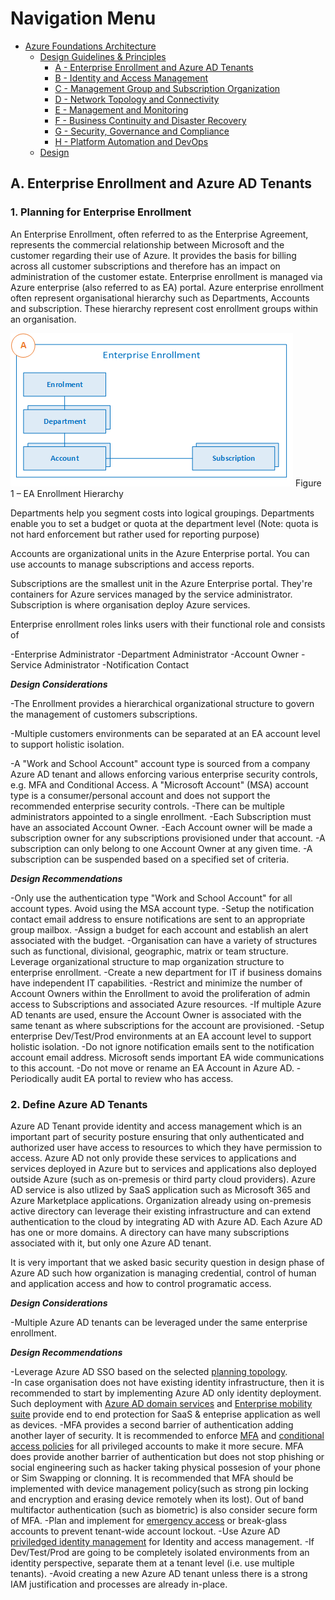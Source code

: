 # Navigation Menu

* [Azure Foundations Architecture](./00-azureFoundations-architecture.md)
  * [Design Guidelines & Principles](./01-azureFoundations-design-guidelines-principles.md)
    * [A - Enterprise Enrollment and Azure AD Tenants](./A-Enterprise-Enrollment-and-Azure-AD-Tenants.md)
    * [B - Identity and Access Management](./B-Identity-and-Access-Management.md)
    * [C - Management Group and Subscription Organization](./C-Management-Group-and-Subscription-Organization.md)
    * [D - Network Topology and Connectivity](./D-Network-Topology-and-Connectivity.md)
    * [E - Management and Monitoring](./E-Management-and-Monitoring.md)
    * [F - Business Continuity and Disaster Recovery](./F-Business-Continuity-and-Disaster-Recovery.md)
    * [G - Security, Governance and Compliance](./G-Security-Governance-and-Compliance.md)
    * [H - Platform Automation and DevOps](./H-Platform-Automation-and-DevOps.md)
  * [Design](./02-azureFoundations-design.md)

## A. Enterprise Enrollment and Azure AD Tenants

### 1. Planning for Enterprise Enrollment

An Enterprise Enrollment, often referred to as the Enterprise Agreement, represents the commercial relationship between Microsoft and the customer regarding their use of Azure. It provides the basis for billing across all customer subscriptions and therefore has an impact on administration of the customer estate. Enterprise enrollment is managed via Azure enterprise (also referred to as EA) portal. Azure enterprise enrollment often represent organisational hierarchy such as Departments, Accounts and subscription. These hierarchy represent cost enrollment groups within an organisation.

[![Azure EA hierarchies.](./media/ea.png "Azure EA hierarchies.")](#)
 Figure 1   – EA Enrollment Hierarchy  

Departments help you segment costs into logical groupings. Departments enable you to set a budget or quota at the department level (Note: quota is not hard enforcement but rather used for reporting purpose)

Accounts are organizational units in the Azure Enterprise portal. You can use accounts to manage subscriptions and access reports.

Subscriptions are the smallest unit in the Azure Enterprise portal. They're containers for Azure services managed by the service administrator. Subscription is where organisation deploy Azure services.

Enterprise enrollment roles links users with their functional role and consists of

-Enterprise Administrator
-Department Administrator
-Account Owner
-Service Administrator
-Notification Contact

***Design Considerations***

-The Enrollment provides a hierarchical organizational structure to govern the management of customers subscriptions.

-Multiple customers environments can be separated at an EA account level to support holistic isolation.

-A "Work and School Account" account type is sourced from a company Azure AD tenant and allows enforcing various enterprise security controls, e.g. MFA and Conditional Access. A "Microsoft Account" (MSA) account type is a consumer/personal account and does not support the recommended enterprise security controls.
-There can be multiple administrators appointed to a single enrollment.
-Each Subscription must have an associated Account Owner.
-Each Account owner will be made a subscription owner for any subscriptions provisioned under that account.
-A subscription can only belong to one Account Owner at any given time.
-A subscription can be suspended based on a specified set of criteria.

***Design Recommendations***

-Only use the authentication type "Work and School Account" for all account types. Avoid using the MSA account type.
-Setup the notification contact email address to ensure notifications are sent to an appropriate group mailbox.
-Assign a budget for each account and establish an alert associated with the budget.
-Organisation can have a variety of structures such as functional, divisional, geographic, matrix or team structure. Leverage organizational structure to map organization structure to enterprise enrollment.
-Create a new department for IT if business domains have independent IT capabilities.
-Restrict and minimize the number of Account Owners within the Enrollment to avoid the proliferation of admin access to Subscriptions and associated Azure resources.
-If multiple Azure AD tenants are used, ensure the Account Owner is associated with the same tenant as where subscriptions for the account are provisioned.
-Setup enterprise Dev/Test/Prod environments at an EA account level to support holistic isolation.
-Do not ignore notification emails sent to the notification account email address. Microsoft sends important EA wide communications to this account.
-Do not move or rename an EA Account in Azure AD.
-Periodically audit EA portal to review who has access.

### 2. Define Azure AD Tenants

Azure AD Tenant provide identity and access management which is an important part of security posture ensuring that only authenticated and authorized user have access to resources to which they have permission to access.  Azure AD not only provide these services to applications and services deployed in Azure but to services and applications also deployed outside Azure (such as on-premesis or third party cloud providers). Azure AD service is also utlized by SaaS application such as Microsoft 365 and Azure Marketplace applications. Organization already using on-premesis active directory can leverage their existing infrastructure and can extend authentication to the cloud by integrating AD with Azure AD. Each Azure AD has one or more domains. A directory can have many subscriptions associated with it, but only one Azure AD tenant.

It is very important that we asked basic security question in design phase of Azure AD such how organization is managing credential, control of human and application access and how to control programatic access.

***Design Considerations***

-Multiple Azure AD tenants can be leveraged under the same enterprise enrollment.

***Design Recommendations***

-Leverage Azure AD SSO based on the selected [planning topology](https://docs.microsoft.com/en-us/azure/active-directory/hybrid/plan-connect-topologies).  
-In case organisation does not have existing identity infrastructure, then it is recommended to start by implementing Azure AD only identity deployment. Such deployment with [Azure AD domain services](https://docs.microsoft.com/en-ca/azure/active-directory-domain-services/) and [Enterprise mobility suite](https://docs.microsoft.com/en-us/mem/intune/fundamentals/what-is-intune) provide end to end protection for SaaS &  enteprise application as well as devices.
-MFA provides a second barrier of authentication adding another layer of security. It is recommended to enforce [MFA](https://docs.microsoft.com/en-us/azure/active-directory/authentication/concept-mfa-howitworks) and  [conditional access policies](https://docs.microsoft.com/en-us/azure/active-directory/conditional-access/overview) for all privileged accounts to make it more secure.  MFA does provide another barrier of authentication but does not stop phishing or social engineering such as hacker taking physical possesion of your phone or Sim Swapping or clonning. It is recommended that MFA should be implemented  with  device management policy(such as strong pin locking and encryption and erasing device remotely when its lost). Out of band multifactor authentication (such as biometric) is also consider secure form of MFA.
-Plan and implement for [emergency access](https://docs.microsoft.com/en-us/azure/active-directory/users-groups-roles/directory-emergency-access) or break-glass accounts to prevent tenant-wide account lockout.
-Use Azure AD [priviledged identity management](https://docs.microsoft.com/en-us/azure/active-directory/privileged-identity-management/pim-configure) for Identity and access management.
-If Dev/Test/Prod are going to be completely isolated environments from an identity perspective, separate them at a tenant level (i.e. use multiple tenants).
-Avoid creating a new Azure AD tenant unless there is a strong IAM justification and processes are already in-place.
